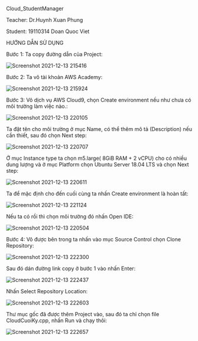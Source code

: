 Cloud_StudentManager

Teacher: Dr.Huynh Xuan Phung

Student: 19110314 Doan Quoc Viet

HƯỚNG DẪN SỬ DỤNG

Bước 1: Ta copy đường dẫn của Project:
 
![Screenshot 2021-12-13 215416](https://user-images.githubusercontent.com/92070234/145841703-87a6d8e4-0ff4-457c-85b0-d12f1a6f426f.png)

Bước 2: Ta vô tài khoản AWS Academy:
 
![Screenshot 2021-12-13 215924](https://user-images.githubusercontent.com/92070234/145841755-8b57ae40-84bf-48ec-98ab-649b68c12893.png)

Bước 3: Vô dịch vụ AWS Cloud9, chọn Create environment nếu như chưa có môi trường làm việc nào.:
 
![Screenshot 2021-12-13 220105](https://user-images.githubusercontent.com/92070234/145841838-6faafbe8-d745-43e8-a5f5-e2d8452b4f99.png)

Ta đặt tên cho môi trường ở mục Name, có thể thêm mô tả (Description) nếu cần thiết, sau đó chọn Next step:
 
![Screenshot 2021-12-13 220707](https://user-images.githubusercontent.com/92070234/145841952-ce8d0f23-4a3d-4e6c-a03c-ccfb23447357.png)

Ở mục Instance type ta chọn m5.large( 8GiB RAM + 2 vCPU) cho có nhiều dung lượng và ở mục Platform chọn Ubuntu Server 18.04 LTS và chọn Next step:
 
![Screenshot 2021-12-13 220611](https://user-images.githubusercontent.com/92070234/145841988-5588efda-fd64-4ef9-95be-058a5bb55055.png)

Ta để mặc định cho đến cuối cùng ta nhấn Create environment là hoàn tất:
 
![Screenshot 2021-12-13 221124](https://user-images.githubusercontent.com/92070234/145842054-56c3cba7-d98a-4c60-8f56-ba2472f023b8.png)


Nếu ta có rồi thì chọn môi trường đó nhấn Open IDE:
	 
![Screenshot 2021-12-13 220504](https://user-images.githubusercontent.com/92070234/145842257-1d998fc8-35b6-4281-b3e4-51956a13e0d4.png)

Bước 4: Vô được bên trong ta nhấn vào mục Source Control chọn Clone Repository:
 
![Screenshot 2021-12-13 222300](https://user-images.githubusercontent.com/92070234/145842279-b10cef73-51be-4467-b767-2f01e51d3439.png)

Sau đó dán đường link copy ở bước 1 vào nhấn Enter:
 
![Screenshot 2021-12-13 222437](https://user-images.githubusercontent.com/92070234/145842306-fa04bedf-598a-46c7-a510-ae3415c6b1f9.png)

Nhấn Select Repository Location:
 
![Screenshot 2021-12-13 222603](https://user-images.githubusercontent.com/92070234/145842322-5fc9cc92-8fe7-4f01-8090-d736ffcdf098.png)

Thư mục gốc đã được thêm Project vào, sau đó ta chỉ chọn file CloudCuoiKy.cpp, nhấn Run và chạy thôi:
 
![Screenshot 2021-12-13 222657](https://user-images.githubusercontent.com/92070234/145842351-a4de3c13-a29b-449e-a4f9-3a37517460aa.png)

